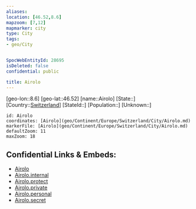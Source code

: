 ```yaml
---
aliases: 
location: [46.52,8.6]
mapzoom: [7,12] 
mapmarker: city 
type: City
tags:
- geo/City


SpocWebEntityId: 28695
isDeleted: false
confidential: public

title: Airolo
---
```

[geo-lon::8.6]
[geo-lat::46.52]
[name::Airolo]
[State::]
[Country::[Switzerland](geo/Continent/Europe/Switzerland.md)]
[StateId::]
[Population::]
[Unknown::]


```leaflet
id: Airolo
coordinates: [Airolo](geo/Continent/Europe/Switzerland/City/Airolo.md)
markerFile: [Airolo](geo/Continent/Europe/Switzerland/City/Airolo.md)
defaultZoom: 11 
maxZoom: 18
```


## Confidential Links & Embeds: 
- [Airolo](../../../../../../_public/geo/Continent/Europe/Switzerland/City/Airolo.md) 
- [Airolo.internal](../../../../../../_internal/geo/Continent/Europe/Switzerland/City/Airolo.internal.md) 
- [Airolo.protect](../../../../../../_protect/geo/Continent/Europe/Switzerland/City/Airolo.protect.md) 
- [Airolo.private](../../../../../../_private/geo/Continent/Europe/Switzerland/City/Airolo.private.md) 
- [Airolo.personal](../../../../../../_personal/geo/Continent/Europe/Switzerland/City/Airolo.personal.md) 
- [Airolo.secret](../../../../../../_secret/geo/Continent/Europe/Switzerland/City/Airolo.secret.md) 
